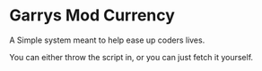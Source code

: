 # Garrys Mod Currency

A Simple system meant to help ease up coders lives.

You can either throw the script in, or you can just fetch it yourself.
